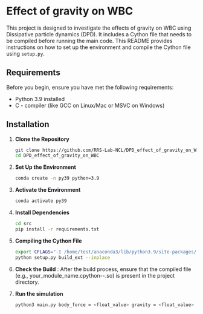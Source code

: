 # Effect of gravity on WBC
This project is designed to investigate the effects of gravity on WBC using Dissipative particle dynamics (DPD). It includes a Cython file that needs to be compiled before running the main code. This README provides instructions on how to set up the environment and compile the Cython file using `setup.py`.

## Requirements

Before you begin, ensure you have met the following requirements:

- Python 3.9 installed
- C - compiler (like GCC on Linux/Mac or MSVC on Windows)

## Installation

1. **Clone the Repository**

   ```bash
   git clone https://github.com/RRS-Lab-NCL/DPD_effect_of_gravity_on_WBC.git
   cd DPD_effect_of_gravity_on_WBC
   
2. **Set Up the Environment**

   ```bash
   conda create -n py39 python=3.9

3. **Activate the Environment**

   ```bash
   conda activate py39
   
4. **Install Dependencies**

   ```bash
   cd src
   pip install -r requirements.txt

5. **Compiling the Cython File**

   ```bash
   export CFLAGS="-I /home/test/anaconda3/lib/python3.9/site-packages/numpy/core/include $CFLAGS"
   python setup.py build_ext --inplace

6. **Check the Build**
   : After the build process, ensure that the compiled file (e.g., your_module_name.cpython-<version>-<platform>.so) is present in the project directory.
   
7. **Run the simulation**

   ```bash
   python3 main.py body_force = <float_value> gravity = <float_value>
